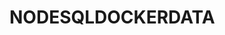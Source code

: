 # NODESQLDOCKERDATA
<!-- 


install 
npm init -y 

npm install express
npm install --save-dev nodemon
npm install express mssql
npm install cors


docker new

docker pull mcr.microsoft.com/mssql/server
docker run -e 'ACCEPT_EULA=Y' -e 'MSSQL_SA_PASSWORD=YourStrong!Passw0rd' -p 1434:1433 --name my_reesor_server_container -d mcr.microsoft.com/mssql/server
docker ps



create a data base click on new query then run this following command 

CREATE DATABASE NewDatabase;
GO
USE NewDatabase;
GO


CREATE TABLE Persons (
  PersonID INT PRIMARY KEY,
  FirstName NVARCHAR(50),
  LastName NVARCHAR(50),
  Address NVARCHAR(100),
  City NVARCHAR(50)
);
GO

INSERT INTO Persons (PersonID, FirstName, LastName, Address, City)
VALUES (1, 'John', 'Doe', '123 Elm St', 'Somewhere');
GO
SELECT * FROM Persons;
GO


fix boom error
   Get-Content server.js -Encoding Byte | Format-Hex | Select-Object -First 1
   
   (Get-Content server.js) | Set-Content -Encoding utf8 server.js
    FF FE  removed


-->